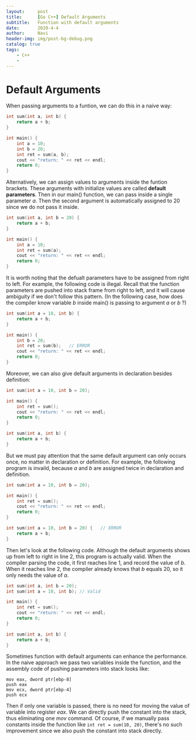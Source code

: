 ```yaml
---
layout:     post
title:      [Go C++] Default Arguments
subtitle:   Function with default arguments
date:       2020-4-4
author:     Navi
header-img: img/post-bg-debug.png
catalog: true
tags:
    - C++
    - 
---
```


# Default Arguments

When passing arguments to a funtion, we can do this in a naive way:

```cpp
int sum(int a, int b) {
    return a + b;
}

int main() {
    int a = 10;
    int b = 20;
    int ret = sum(a, b);
    cout << "return: " << ret << endl;
    return 0;
}
```

Alternatively, we can assign values to arguments inside the funtion brackets. These arguments with initialize values are called **default parameters**. Then in our main() function, we can pass inside a single parameter *a*. Then the second argument is automatically assigned to 20 since we do not pass it inside.

```cpp
int sum(int a, int b = 20) {
    return a + b;
}

int main() {
    int a = 10;
   	int ret = sum(a);
    cout << "return: " << ret << endl;
    return 0;
}
```

It is worth noting that the defualt parameters have to be assigned from right to left. For example, the following code is illegal. Recall that the function parameters are pushed into stack frame from right to left, and it will cause ambiguity if we don't follow this pattern. (In the following case, how does the compiler know variable *b* inside main() is passing to argument *a* or *b* ?)

```cpp
int sum(int a = 10, int b) {
    return a + b;
}

int main() {
    int b = 20;
    int ret = sum(b);	// ERROR
    cout << "return: " << ret << endl;
    return 0;
}
```

Moreover, we can also give default arguments in declaration besides definition:

```cpp
int sum(int a = 10, int b = 20);

int main() {
    int ret = sum();
    cout << "return: " << ret << endl;
    return 0;
}

int sum(int a, int b) {
    return a + b;
}
```

But we must pay attention that the same default argument can only occurs once,  no matter in declaration or definition. For example, the following program is invaild, because *a* and *b* are assigned twice in declaration and definition.

```cpp
int sum(int a = 10, int b = 20);

int main() {
    int ret = sum();
    cout << "return: " << ret << endl;
    return 0;
}

int sum(int a = 10, int b = 20) {	// ERROR
    return a + b;
}
```

Then let's look at the following code. Although the default arguments shows up from left to right in line 2, this program is actually valid. When the compiler parsing the code, it first reaches line 1, and record the value of *b*. When it reaches line 2, the compiler already knows that *b* equals 20, so it only needs the value of *a*.

```cpp
int sum(int a, int b = 20);
int sum(int a = 10, int b);	// Valid

int main() {
    int ret = sum();
    cout << "return: " << ret << endl;
    return 0;
}

int sum(int a, int b) {
    return a + b;
}
```

Sometimes function with default arguments can enhance the performance. In the naive approach we pass two variables inside the function, and the assembly code of pushing parameters into stack looks like:

```assembly
mov eax, dword ptr[ebp-8]
push eax
mov ecx, dword ptr[ebp-4]
push ecx
```

Then if only one variable is passed, there is no need for moving the value of variable into register *eax*. We can directly push the constant into the stack, thus eliminating one *mov* command. Of course, if we manually pass constants inside the function like ```int ret = sum(10, 20)```, there's no such improvement since we also push the constant into stack directly.


